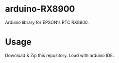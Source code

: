 # arduino-RX8900
Arduino library for EPSON's RTC RX8900.

# Usage
Download & Zip this repository.
Load with arduino IDE.
